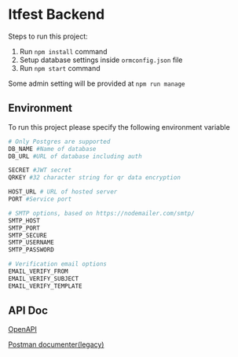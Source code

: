 # Itfest Backend

Steps to run this project:

1. Run `npm install` command
2. Setup database settings inside `ormconfig.json` file
3. Run `npm start` command

Some admin setting will be provided at
`npm run manage`

## Environment
To run this project please specify the following environment variable
```bash
# Only Postgres are supported
DB_NAME #Name of database
DB_URL #URL of database including auth

SECRET #JWT secret
QRKEY #32 character string for qr data encryption

HOST_URL # URL of hosted server
PORT #Service port

# SMTP options, based on https://nodemailer.com/smtp/
SMTP_HOST
SMTP_PORT
SMTP_SECURE
SMTP_USERNAME
SMTP_PASSWORD

# Verification email options
EMAIL_VERIFY_FROM
EMAIL_VERIFY_SUBJECT
EMAIL_VERIFY_TEMPLATE
```

## API Doc
[OpenAPI](docs/openapi.yaml)

[Postman documenter(legacy)](https://documenter.getpostman.com/view/8029552/SVtYR6LZ?version=latest)
